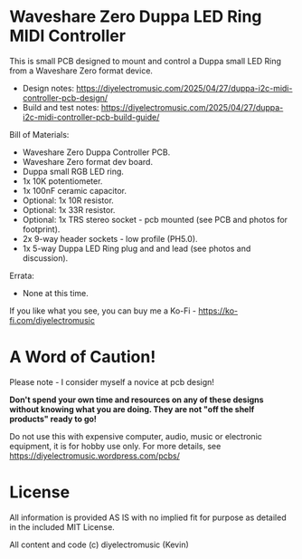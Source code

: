 # Waveshare Zero Duppa LED Ring MIDI Controller

This is small PCB designed to mount and control a Duppa small LED Ring from a Waveshare Zero format device.

- Design notes: https://diyelectromusic.com/2025/04/27/duppa-i2c-midi-controller-pcb-design/
- Build and test notes: https://diyelectromusic.com/2025/04/27/duppa-i2c-midi-controller-pcb-build-guide/

Bill of Materials:
- Waveshare Zero Duppa Controller PCB.
- Waveshare Zero format dev board.
- Duppa small RGB LED ring.
- 1x 10K potentiometer.
- 1x 100nF ceramic capacitor.
- Optional: 1x 10R resistor.
- Optional: 1x 33R resistor.
- Optional: 1x TRS stereo socket - pcb mounted (see PCB and photos for footprint).
- 2x 9-way header sockets - low profile (PH5.0).
- 1x 5-way Duppa LED Ring plug and and lead (see photos and discussion).

Errata:
- None at this time.

If you like what you see, you can buy me a Ko-Fi - https://ko-fi.com/diyelectromusic

#  A Word of Caution!

Please note - I consider myself a novice at pcb design!

**Don't spend your own time and resources on any of these designs without knowing what you are doing.  They are not "off the shelf products" ready to go!**

Do not use this with expensive computer, audio, music or electronic equipment, it is for hobby use only.  For more details, see https://diyelectromusic.wordpress.com/pcbs/

# License

All information is provided AS IS with no implied fit for purpose as detailed in the included MIT License.

All content and code (c) diyelectromusic (Kevin)
